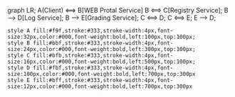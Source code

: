graph LR;
    A(Client) <==> B[WEB Protal Service]
    B <==> C[Registry Service];
    B --> D[Log Service];
    B --> E[Grading Service];
    C <==> D;
    C <==> E;
    E --> D;

    style A fill:#f9f,stroke:#333,stroke-width:4px,font-size:32px,color:#000,font-weight:bold,left:100px,top:100px;
    style B fill:#bbf,stroke:#333,stroke-width:4px,font-size:24px,color:#000,font-weight:bold,left:300px,top:100px;
    style C fill:#bfb,stroke:#333,stroke-width:4px,font-size:16px,color:#000,font-weight:bold,left:500px,top:100px;
    style D fill:#fbf,stroke:#333,stroke-width:4px,font-size:100px,color:#000,font-weight:bold,left:700px,top:300px
    style E fill:#bff,stroke:#333,stroke-width:4px,font-size:12px,color:#000,font-weight:bold,left:700px,top:300px
